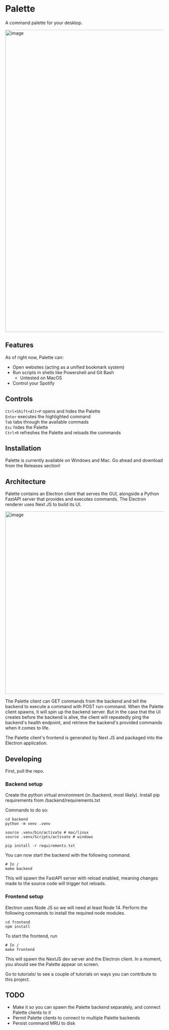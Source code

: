 # Palette

A command palette for your desktop.

<img width="960" alt="image" src="https://github.com/D0rkKnight/CommandPalette/assets/20606858/a579acc8-c74f-4bc4-b2ef-e1199868f20c">

## Features

As of right now, Palette can:

- Open websites (acting as a unified bookmark system)
- Run scripts in shells like Powershell and Git Bash
  - Untested on MacOS
- Control your Spotify

## Controls

`Ctrl+Shift+Alt+P` opens and hides the Palette \
`Enter` executes the highlighted command \
`Tab` tabs through the available commads \
`Esc` hides the Palette \
`Ctrl+R` refreshes the Palette and reloads the commands

## Installation

Palette is currently available on Windows and Mac. Go ahead and download from the Releases section!

## Architecture

Palette contains an Electron client that serves the GUI, alongside a Python FastAPI server that provides and executes commands. The Electron renderer uses Next JS to build its UI.

<img width="580" alt="image" src="https://github.com/D0rkKnight/CommandPalette/assets/20606858/4b2c8094-6e35-4f01-a9dc-a956346aba99">

The Palette client can GET commands from the backend and tell the backend to execute a command with POST run-command. When the Palette client spawns, it will spin up the backend server. But in the case that the UI creates before the backend is alive, the client will repeatedly ping the backend's health endpoint, and retrieve the backend's provided commands when it comes to life.

The Palette client's frontend is generated by Next JS and packaged into the Electron application.

## Developing

First, pull the repo.

### Backend setup

Create the python virtual environment (in /backend, most likely). Install pip requirements from /backend/requirements.txt

Commands to do so:

```
cd backend
python -m venv .venv

source .venv/bin/activate # mac/linux
source .venv/Scripts/activate # windows

pip install -r requirements.txt
```

You can now start the backend with the following command.

```
# In /
make backend
```

This will spawn the FastAPI server with reload enabled, meaning changes made to the source code will trigger hot reloads.

### Frontend setup

Electron uses Node JS so we will need at least Node 14. Perform the following commands to install the required node modules.

```
cd frontend
npm install
```

To start the frontend, run

```
# In /
make frontend
```

This will spawn the NextJS dev server and the Electron client. In a moment, you should see the Palette appear on screen.

Go to tutorials/ to see a couple of tutorials on ways you can contribute to this project.

## TODO

- Make it so you can spawn the Palette backend separately, and connect Palette clients to it
- Permit Palette clients to connect to multiple Palette backends
- Persist command MRU to disk

